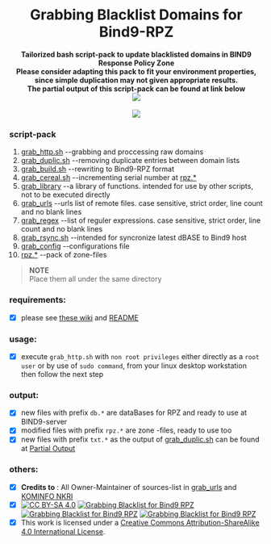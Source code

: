 <h1 align="center">Grabbing Blacklist Domains for Bind9-RPZ</h1>

<p align="center">
  	<b>Tailorized bash script-pack to update blacklisted domains in BIND9 Response Policy Zone<br>
	Please consider adapting this pack to fit your environment properties,<br>
	since simple duplication may not given appropriate results.<br>
	The partial output of this script-pack can be found at link below</b><br>
  	<a href="https://github.com/ngadmini/partial-output">
      <img src="https://img.shields.io/badge/bind9%20RPZ-Partial%20Output-blue?style=flat-square&logo=github">
   </a><br><br>
  	<a href="#"><img src="http://s.4cdn.org/image/title/105.gif"></a>
</p>

### script-pack
 1. [grab_http.sh][grab-http]  --grabbing and proccessing raw domains
 2. [grab_duplic.sh][grab-dedup] --removing duplicate entries between domain lists
 3. [grab_build.sh][grab-build] --rewriting to Bind9-RPZ format
 4. [grab_cereal.sh][grab-cereal] --incrementing serial number at [rpz.*][zone-file]
 5. [grab_library][grab-lib] --a library of functions. intended for use by other scripts, not to be executed directly
 6. [grab_urls][grab-urls] --urls list of remote files. case sensitive, strict order, line count and no blank lines
 7. [grab_regex][grab-regex] --list of reguler expressions. case sensitive, strict order, line count and no blank lines
 8. [grab_rsync.sh][grab-scp] --intended for syncronize latest dBASE to Bind9 host
 9. [grab_config][grab-cnf] --configurations file
10. [rpz.*][zone-file] --pack of zone-files
> <b>NOTE</b><br>Place them all under the same directory
### requirements:
- [x] please see [these wiki][wik-i] and [README][read-me]
### usage:
- [x] execute `grab_http.sh` with `non root privileges` either directly as a `root user` or by use of `sudo command`, from your linux desktop workstation then follow the next step
### output:
- [x] new files with prefix `db.*` are dataBases for RPZ and ready to use at BIND9-server
- [x] modified files with prefix `rpz.*` are zone -files, ready to use too
- [x] new files with prefix `txt.*` as the output of [grab_duplic.sh][grab-dedup] can be found at [Partial Output][part-output]
### others:
- [x] **Credits to** : All Owner-Maintainer of sources-list in [grab_urls][grab-urls] and [KOMINFO NKRI][kominfo-nkri]
- [x] [![CC BY-SA 4.0][cc-by-sa-badge]][cc-by-sa]
 [![Grabbing Blacklist for Bind9 RPZ][issues-badge]](https://github.com/ngadmini/Grabbing-Blacklist-for-Bind9-RPZ/issues) 
 [![Grabbing Blacklist for Bind9 RPZ][discussions-badge]](https://github.com/ngadmini/Grabbing-Blacklist-for-Bind9-RPZ/discussions)
 [![Grabbing Blacklist for Bind9 RPZ][usage-wiki-badge]](https://github.com/ngadmini/Grabbing-Blacklist-for-Bind9-RPZ/wiki)
- [x] This work is licensed under a [Creative Commons Attribution-ShareAlike 4.0 International License][cc-by-sa].

[cc-by-sa]: http://creativecommons.org/licenses/by-sa/4.0/
[cc-by-sa-image]: https://licensebuttons.net/l/by-sa/4.0/88x31.png
[cc-by-sa-badge]: https://img.shields.io/badge/License-CC%20BY--SA%204.0-lightgrey.svg
[issues-badge]: https://img.shields.io/badge/FEEDBACK:-Issues-lightgrey?style=flat&logo=github
[discussions-badge]: https://img.shields.io/badge/FEEDBACK:-Dicussions-lightgrey?style=flat&logo=github
[usage-wiki-badge]: https://img.shields.io/badge/USAGE:-Wiki-lightgrey?style=flat&logo=github

[grab-http]: https://github.com/ngadmini/Grabbing-Blacklist-for-Bind9-RPZ/blob/master/libs/grab_http.sh
[grab-dedup]: https://github.com/ngadmini/Grabbing-Blacklist-for-Bind9-RPZ/blob/master/libs/grab_duplic.sh
[grab-build]: https://github.com/ngadmini/Grabbing-Blacklist-for-Bind9-RPZ/blob/master/libs/grab_build.sh
[grab-cereal]: https://github.com/ngadmini/Grabbing-Blacklist-for-Bind9-RPZ/blob/master/libs/grab_cereal.sh
[grab-lib]: https://github.com/ngadmini/Grabbing-Blacklist-for-Bind9-RPZ/blob/master/libs/grab_library
[grab-urls]: https://github.com/ngadmini/Grabbing-Blacklist-for-Bind9-RPZ/blob/master/libs/grab_urls
[grab-regex]: https://github.com/ngadmini/Grabbing-Blacklist-for-Bind9-RPZ/blob/master/libs/grab_regex
[grab-scp]: https://github.com/ngadmini/Grabbing-Blacklist-for-Bind9-RPZ/blob/master/libs/grab_rsync.sh
[grab-cnf]: https://github.com/ngadmini/Grabbing-Blacklist-for-Bind9-RPZ/blob/master/libs/grab_config
[zone-file]: https://github.com/ngadmini/Grabbing-Blacklist-for-Bind9-RPZ/tree/master/zones-rpz
[kominfo-nkri]: https://trustpositif.kominfo.go.id/assets/db/domains
[part-output]: https://github.com/ngadmini/partial-output
[wik-i]: https://github.com/ngadmini/Grabbing-Blacklist-for-Bind9-RPZ/wiki/Fitting-Environment
[read-me]: https://github.com/ngadmini/Grabbing-Blacklist-for-Bind9-RPZ/blob/master/README
